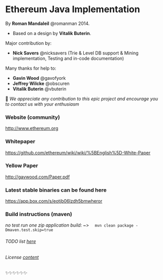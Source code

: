 # Ethereum Java Implementation


 By **Roman Mandaleil** @romanman 2014.   
 * Based on a design by **Vitalik Buterin**.

 
 Major contribution by:   
 * **Nick Savers** @nicksavers (Trie & Level DB support & Mining implementation, Testing and in-code documentation)
 
 
 Many thanks for help to:   
 * **Gavin Wood** @gavofyork   
 * **Jeffrey Wilcke** @obscuren   
 * **Vitalik Buterin** @vbuterin   

 :gem: *We appreciate any contribution to this epic project and encourage you   
 to contact us with your enthusiasm*
 
 
### Website (community)

http://www.ethereum.org

### Whitepaper

https://github.com/ethereum/wiki/wiki/%5BEnglish%5D-White-Paper

### Yellow Paper

http://gavwood.com/Paper.pdf

### Latest stable binaries can be found here

https://app.box.com/s/eotjb06lzdh5bmwheror

### Build instructions (maven)
 *no test run one zip application build:* ~> `   mvn clean package -Dmaven.test.skip=true `

###### TODO list [here](TODO.md)
###### License [content](LICENSE)


:sparkles::sparkles::sparkles::sparkles::sparkles::sparkles:
 
 



